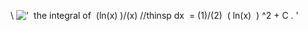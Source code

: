 \\
!['  the integral of  (ln(x)
)/(x) //thinsp dx  = (1)/(2)  ( ln(x)  ) \^2 + C . '](../dictionary/equation_images/3957.1..png)
